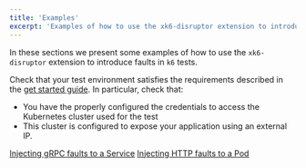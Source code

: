 ```yaml
---
title: 'Examples'
excerpt: 'Examples of how to use the xk6-disruptor extension to introduce faults in k6 tests.'
---
```


In these sections we present some examples of how to use the `xk6-disruptor` extension to introduce faults in `k6` tests.


Check that your test environment satisfies the requirements described in the [get started guide](/javascript-api/xk6-disruptor/get-started/requirements/).
In particular, check that:
- You have the properly configured the credentials to access the Kubernetes cluster used for the test 
- This cluster is configured to expose your application using an external IP.


[Injecting gRPC faults to a Service](/javascript-api/xk6-disruptor/examples/inject-grpc-faults-into-service)
[Injecting HTTP faults to a Pod](/javascript-api/xk6-disruptor/examples/inject-http-faults-into-pod)